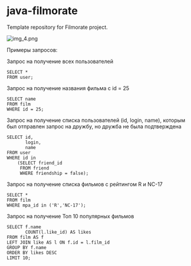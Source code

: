 # java-filmorate
Template repository for Filmorate project.

![img_4.png](img_4.png)

Примеры запросов:

Запрос на получение всех пользователей
```
SELECT * 
FROM user;
```
Запрос на получение названия фильма с id = 25
```
SELECT name 
FROM film
WHERE id = 25;
```
Запрос на получение списка пользователей (id, login, name), которым был отправлен запрос на дружбу, но дружба не была подтверждена
```
SELECT id,
       login,
       name
FROM user
WHERE id in
    (SELECT friend_id
     FROM friend
     WHERE friendship = false);
```
Запрос на получение списка фильмов с рейтингом R и NC-17
```
SELECT *
FROM film
WHERE mpa_id in ('R','NC-17');
```
Запрос на получение Топ 10 популярных фильмов
```
SELECT f.name
       COUNT(l.like_id) AS likes
FROM film AS f
LEFT JOIN like AS l ON f.id = l.film_id
GROUP BY f.name
ORDER BY likes DESC
LIMIT 10;
```